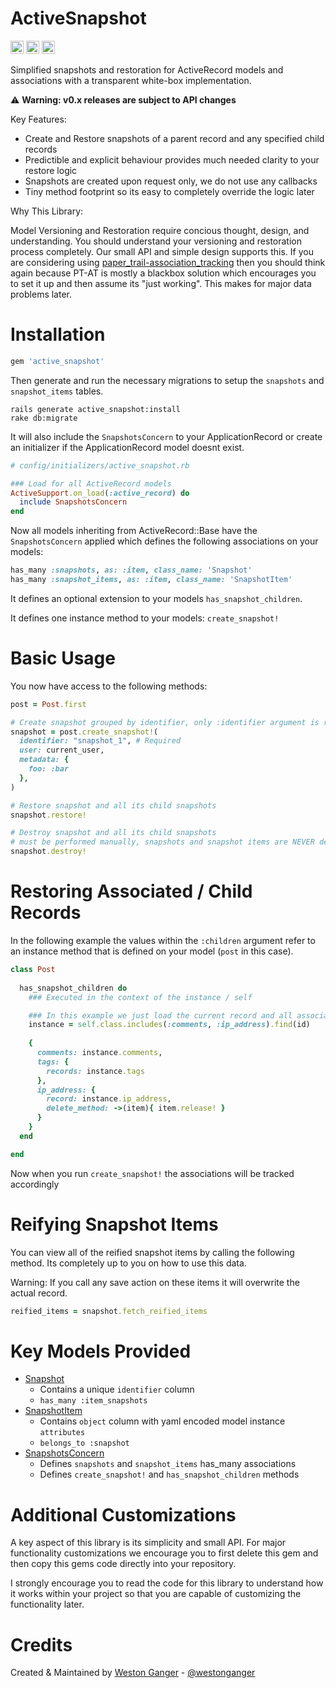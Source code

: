 # ActiveSnapshot

<a href="https://badge.fury.io/rb/active_snapshot" target="_blank"><img height="21" style='border:0px;height:21px;' border='0' src="https://badge.fury.io/rb/active_snapshot.svg" alt="Gem Version"></a>
<a href='https://travis-ci.com/westonganger/active_snapshot' target='_blank'><img height='21' style='border:0px;height:21px;' src='https://api.travis-ci.org/westonganger/active_snapshot.svg?branch=master' border='0' alt='Build Status' /></a>
<a href='https://rubygems.org/gems/active_snapshot' target='_blank'><img height='21' style='border:0px;height:21px;' src='https://ruby-gem-downloads-badge.herokuapp.com/active_snapshot?label=rubygems&type=total&total_label=downloads&color=brightgreen' border='0' alt='RubyGems Downloads' /></a>

Simplified snapshots and restoration for ActiveRecord models and associations with a transparent white-box implementation.

⚠️  **Warning: v0.x releases are subject to API changes**

Key Features:

- Create and Restore snapshots of a parent record and any specified child records
- Predictible and explicit behaviour provides much needed clarity to your restore logic
- Snapshots are created upon request only, we do not use any callbacks
- Tiny method footprint so its easy to completely override the logic later

Why This Library:

Model Versioning and Restoration require concious thought, design, and understanding. You should understand your versioning and restoration process completely. Our small API and simple design supports this. If you are considering using [paper_trail-association_tracking](https://github.com/westonganger/paper_trail-association_tracking) then you should think again because PT-AT is mostly a blackbox solution which encourages you to set it up and then assume its "just working". This makes for major data problems later.


# Installation

```ruby
gem 'active_snapshot'
```

Then generate and run the necessary migrations to setup the `snapshots` and `snapshot_items` tables.

```
rails generate active_snapshot:install
rake db:migrate
```

It will also include the `SnapshotsConcern` to your ApplicationRecord or create an initializer if the ApplicationRecord model doesnt exist.

```ruby
# config/initializers/active_snapshot.rb

### Load for all ActiveRecord models
ActiveSupport.on_load(:active_record) do
  include SnapshotsConcern
end
```

Now all models inheriting from ActiveRecord::Base have the `SnapshotsConcern` applied which defines the following associations on your models:

```ruby
has_many :snapshots, as: :item, class_name: 'Snapshot'
has_many :snapshot_items, as: :item, class_name: 'SnapshotItem'
```

It defines an optional extension to your models `has_snapshot_children`.

It defines one instance method to your models: `create_snapshot!`

# Basic Usage

You now have access to the following methods:

```ruby
post = Post.first

# Create snapshot grouped by identifier, only :identifier argument is required, all others are optional
snapshot = post.create_snapshot!(
  identifier: "snapshot_1", # Required
  user: current_user,
  metadata: {
    foo: :bar
  },
)

# Restore snapshot and all its child snapshots
snapshot.restore!

# Destroy snapshot and all its child snapshots
# must be performed manually, snapshots and snapshot items are NEVER destroyed automatically
snapshot.destroy!
```

# Restoring Associated / Child Records

In the following example the values within the `:children` argument refer to an instance method that is defined on your model (`post` in this case).

```ruby
class Post
  
  has_snapshot_children do
    ### Executed in the context of the instance / self

    ### In this example we just load the current record and all associated records fresh from the database
    instance = self.class.includes(:comments, :ip_address).find(id)
    
    {
      comments: instance.comments,
      tags: {
        records: instance.tags
      },
      ip_address: {
        record: instance.ip_address,
        delete_method: ->(item){ item.release! }
      }
    }
  end

end
```

Now when you run `create_snapshot!` the associations will be tracked accordingly

# Reifying Snapshot Items

You can view all of the reified snapshot items by calling the following method. Its completely up to you on how to use this data. 

Warning: If you call any save action on these items it will overwrite the actual record.

```ruby
reified_items = snapshot.fetch_reified_items
```

# Key Models Provided
- [Snapshot](https://github.com/westonganger/active_snapshot/blob/master/lib/active_snapshot/snapshot.rb)
  * Contains a unique `identifier` column
  * `has_many :item_snapshots`
- [SnapshotItem](https://github.com/westonganger/active_snapshot/blob/master/lib/active_snapshot/snapshot_item.rb)
  * Contains `object` column with yaml encoded model instance `attributes`
  * `belongs_to :snapshot`
- [SnapshotsConcern](https://github.com/westonganger/active_snapshot/blob/master/lib/active_snapshot/snapshots_concern.rb)
  * Defines `snapshots` and `snapshot_items` has_many associations
  * Defines `create_snapshot!` and `has_snapshot_children` methods

# Additional Customizations

A key aspect of this library is its simplicity and small API. For major functionality customizations we encourage you to first delete this gem and then copy this gems code directly into your repository.

I strongly encourage you to read the code for this library to understand how it works within your project so that you are capable of customizing the functionality later.

# Credits

Created & Maintained by [Weston Ganger](https://westonganger.com) - [@westonganger](https://github.com/westonganger)
